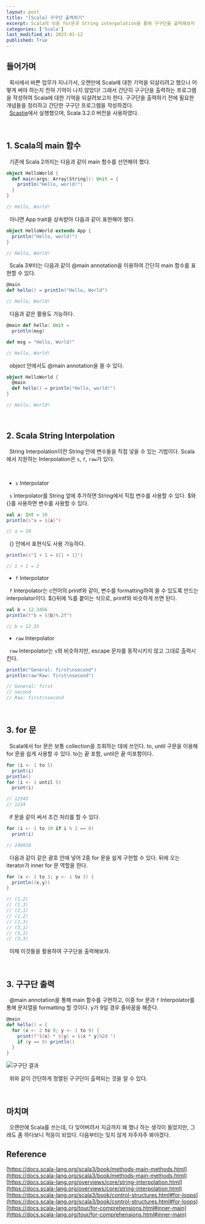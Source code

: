 ```yaml
---
layout: post
title: "[Scala] 구구단 출력하기"
excerpt: Scala의 이중 for문과 String interpolation을 통해 구구단을 출력해보자
categories: ['Scala']
last_modified_at: 2023-01-12
published: True
---
```


## 들어가며

&nbsp; 회사에서 바쁜 업무가 지나가서, 오랜만에 Scala에 대한 기억을 되살리려고 했으나 어떻게 써야 하는지 전혀 기억이 나지 않았다! 그래서 간단히 구구단을 출력하는 프로그램을 작성하여 Scala에 대한 기억을 되살려보고자 한다. 구구단을 출력하기 전에 필요한 개념들을 정리하고 간단한 구구단 프로그램을 작성하겠다.  
&nbsp; [Scastie](https://scastie.scala-lang.org/)에서 실행했으며, Scala 3.2.0 버전을 사용하였다.

<br/>

## 1. Scala의 main 함수

&nbsp; 기존에 Scala 2까지는 다음과 같이 main 함수를 선언해야 했다.
```scala
object HelloWorld {
  def main(args: Array[String]): Unit = {
    println("Hello, world!")
  }
}

// Hello, World!
```
&nbsp; 아니면 App trait을 상속받아 다음과 같이 표현해야 했다.
```scala
object HelloWorld extends App {
  println("Hello, world!")
}

// Hello, World!
```

&nbsp; Scala 3부터는 다음과 같이 @main annotation을 이용하여 간단히 main 함수를 표현할 수 있다.
```scala
@main
def hello() = println("Hello, World")

// Hello, World!
```

&nbsp; 다음과 같은 활용도 가능하다.
```scala
@main def hello: Unit =
  println(msg)

def msg = "Hello, World!"

// Hello, World!
```

&nbsp; object 안에서도 @main annotation을 쓸 수 있다.
```scala
object HelloWorld {
  @main
  def hello() = println("Hello, world!")
}

// Hello, World!
```

<br/>

## 2. Scala String Interpolation

&nbsp; String Interpolation이란 String 안에 변수들을 직접 넣을 수 있는 기법이다. Scala에서 지원하는 Interpolation은 ```s```, ```f```, ```raw```가 있다.

<br/>

- ```s``` Interpolator

&nbsp; ```s``` Interpolator를 String 앞에 추가하면 String에서 직접 변수를 사용할 수 있다. $와 {}를 사용하면 변수를 사용할 수 있다.

```scala
val a: Int = 10
println(s"a = ${a}")

// a = 10
```

&nbsp; {} 안에서 표현식도 사용 가능하다.

```scala
println(s"1 + 1 = ${1 + 1}")

// 1 + 1 = 2
```

- ```f``` Interpolator

&nbsp; ```f``` Interpolator는 c언어의 printf와 같이, 변수를 formatting하여 쓸 수 있도록 만드는 interpolator이다. ${}뒤에 %를 붙이는 식으로, printf와 비슷하게 쓰면 된다.

```scala
val b = 12.3456
println(f"b = ${b}%.2f")

// b = 12.35
```

- ```raw``` Interpolator

&nbsp; ```raw``` Interpolator는 ```s```와 비슷하지만, escape 문자를 동작시키지 않고 그대로 출력시킨다.

```scala
println("General: first\nsecond")
println(raw"Raw: first\nsecond")

// General: first
// second
// Raw: first\nsecond
```

<br/>

## 3. for 문

&nbsp; Scala에서 for 문은 보통 collection을 조회하는 데에 쓰인다. to, until 구문을 이용해 for 문을 쉽게 사용할 수 있다. to는 끝 포함, until은 끝 미포함이다.

```scala
for (i <- 1 to 5)
  print(i)
println()
for (i <- 1 until 5)
  print(i)

// 12345
// 1234
```

&nbsp; if 문을 같이 써서 조건 처리를 할 수 있다.

```scala
for (i <- 1 to 10 if i % 2 == 0)
  print(i)

// 246810
```

&nbsp; 다음과 같이 같은 괄호 안에 넣어 2중 for 문을 쉽게 구현할 수 있다. 뒤에 오는 iterator가 inner for 문 역할을 한다.

```scala
for (x <- 1 to 3; y <- 1 to 3) {
  println((x,y))
}

// (1,2)
// (1,3)
// (2,1)
// (2,2)
// (2,3)
// (3,1)
// (3,2)
// (3,3)
```

&nbsp; 이제 이것들을 활용하여 구구단을 출력해보자.

<br/>

## 3. 구구단 출력

&nbsp; @main annotation을 통해 main 함수를 구현하고, 이중 for 문과 ```f``` Interpolator를 통해 문자열을 formatting 할 것이다. y가 9일 경우 줄바꿈을 해준다.

```scala
@main
def hello() = {
  for (x <- 2 to 9; y <- 1 to 9) {
    print(f"${x} * ${y} = ${x * y}%2d ")
    if (y == 9) println()
  }
}
```

![구구단 결과](/de-note/assets/images/9th/result_times-table.PNG)

&nbsp; 위와 같이 간단하게 정렬된 구구단이 출력되는 것을 알 수 있다.

<br/>

## 마치며

&nbsp; 오랜만에 Scala를 쓰는데, 다 잊어버려서 지금까지 왜 했나 하는 생각이 들었지만, 그래도 좀 하다보니 적응이 되었다. 다음부터는 잊지 않게 자주자주 봐야겠다.

## Reference

[https://docs.scala-lang.org/scala3/book/methods-main-methods.html](https://docs.scala-lang.org/scala3/book/methods-main-methods.html)<br/>
[https://docs.scala-lang.org/overviews/core/string-interpolation.html](https://docs.scala-lang.org/overviews/core/string-interpolation.html)<br/>
[https://docs.scala-lang.org/scala3/book/control-structures.html#for-loops](https://docs.scala-lang.org/scala3/book/control-structures.html#for-loops)<br/>
[https://docs.scala-lang.org/tour/for-comprehensions.html#inner-main](https://docs.scala-lang.org/tour/for-comprehensions.html#inner-main)
